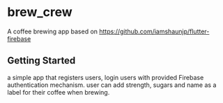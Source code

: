 
# brew_crew

A coffee brewing app based on https://github.com/iamshaunjp/flutter-firebase

## Getting Started

a simple app that registers users, login users with provided Firebase authentication mechanism. 
user can add strength, sugars and name as a label for their coffee when brewing.